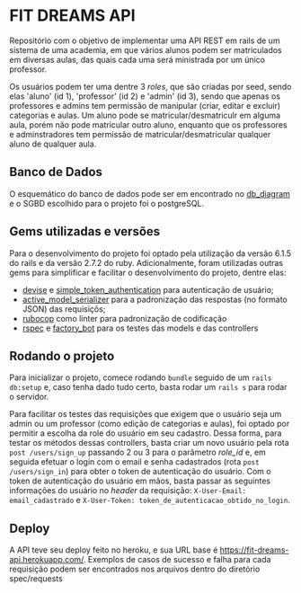# FIT DREAMS API

Repositório com o objetivo de implementar uma API REST em rails de um sistema de uma academia, em que vários alunos podem ser matriculados em diversas aulas, das quais cada uma será ministrada por um único professor. 

Os usuários podem ter uma dentre 3 _roles_, que são criadas por seed, sendo elas 'aluno' (id 1), 'professor' (id 2) e 'admin' (id 3), sendo que apenas os professores e admins tem permissão de manipular (criar, editar e excluir) categorias e aulas. Um aluno pode se matricular/desmatriculr em alguma aula, porém não pode matricular outro aluno, enquanto que os professores e adminstradores tem permissão de matricular/desmatricular qualquer aluno de qualquer aula.

## Banco de Dados
O esquemático do banco de dados pode ser em encontrado no [db_diagram](https://dbdiagram.io/d/629a017954ce263527550fb3) e o SGBD escolhido para o projeto foi o postgreSQL.

## Gems utilizadas e versões
Para o desenvolvimento do projeto foi optado pela utilização da versão 6.1.5 do rails e da versão 2.7.2 do ruby. Adicionalmente, foram utilizadas outras gems para simplificar e facilitar o desenvolvimento do projeto, dentre elas:
- [devise](https://github.com/heartcombo/devise) e [simple_token_authentication](https://github.com/gonzalo-bulnes/simple_token_authentication) para autenticação de usuário;
- [active_model_serializer](https://github.com/rails-api/active_model_serializers) para a padronização das respostas (no formato JSON) das requisiçõs;
- [rubocop](https://github.com/rubocop/rubocop) como linter para padronização de codificação
- [rspec](https://github.com/rspec/rspec-rails) e [factory_bot](https://github.com/thoughtbot/factory_bot) para os testes das models e das controllers

## Rodando o projeto
Para inicializar o projeto, comece rodando `bundle` seguido de um `rails db:setup` e, caso tenha dado tudo certo, basta rodar um `rails s` para rodar o servidor. 

Para facilitar os testes das requisições que exigem que o usuário seja um admin ou um professor (como edição de categorias e aulas), foi optado por permitir a escolha da role do usuário em seu cadastro. Dessa forma, para testar os métodos dessas controllers, basta criar um novo usuário pela rota `post /users/sign_up` passando 2 ou 3 para o parâmetro _role_id_ e, em seguida efetuar o login com o email e senha cadastrados (rota `post /users/sign_in`) para obter o token de autenticação do usuário. Com o token de autenticação do usuário em mãos, basta passar as seguintes informações do usuário no _header_ da requisição: `X-User-Email: email_cadastrado` e `X-User-Token: token_de_autenticacao_obtido_no_login`.

## Deploy

A API teve seu deploy feito no heroku, e sua URL base é https://fit-dreams-api.herokuapp.com/. Exemplos de casos de sucesso e falha para cada requisição podem ser encontrados nos arquivos dentro do diretório spec/requests
